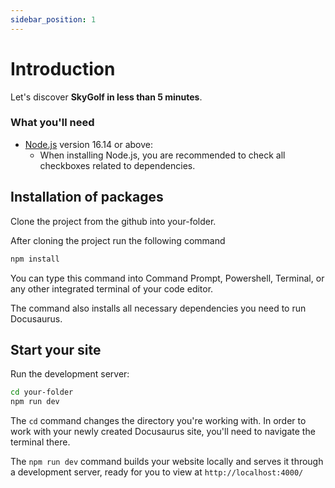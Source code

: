 ```yaml
---
sidebar_position: 1
---
```


# Introduction

Let's discover **SkyGolf in less than 5 minutes**.

### What you'll need

- [Node.js](https://nodejs.org/en/download/) version 16.14 or above:
  - When installing Node.js, you are recommended to check all checkboxes related to dependencies.

## Installation of packages

Clone the project from the github into your-folder.

After cloning the project run the following command

```bash
npm install
```

You can type this command into Command Prompt, Powershell, Terminal, or any other integrated terminal of your code editor.

The command also installs all necessary dependencies you need to run Docusaurus.

## Start your site

Run the development server:

```bash
cd your-folder
npm run dev
```

The `cd` command changes the directory you're working with. In order to work with your newly created Docusaurus site, you'll need to navigate the terminal there.

The `npm run dev` command builds your website locally and serves it through a development server, ready for you to view at ```http://localhost:4000/```

